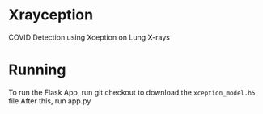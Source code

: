 # Xrayception
 COVID Detection using Xception on Lung X-rays

# Running
 To run the Flask App, run git checkout to download the `xception_model.h5` file 
 After this, run app.py